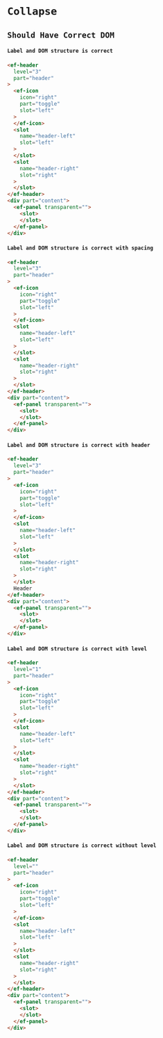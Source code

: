 # `Collapse`

## `Should Have Correct DOM`

####   `Label and DOM structure is correct`

```html
<ef-header
  level="3"
  part="header"
>
  <ef-icon
    icon="right"
    part="toggle"
    slot="left"
  >
  </ef-icon>
  <slot
    name="header-left"
    slot="left"
  >
  </slot>
  <slot
    name="header-right"
    slot="right"
  >
  </slot>
</ef-header>
<div part="content">
  <ef-panel transparent="">
    <slot>
    </slot>
  </ef-panel>
</div>

```

####   `Label and DOM structure is correct with spacing`

```html
<ef-header
  level="3"
  part="header"
>
  <ef-icon
    icon="right"
    part="toggle"
    slot="left"
  >
  </ef-icon>
  <slot
    name="header-left"
    slot="left"
  >
  </slot>
  <slot
    name="header-right"
    slot="right"
  >
  </slot>
</ef-header>
<div part="content">
  <ef-panel transparent="">
    <slot>
    </slot>
  </ef-panel>
</div>

```

####   `Label and DOM structure is correct with header`

```html
<ef-header
  level="3"
  part="header"
>
  <ef-icon
    icon="right"
    part="toggle"
    slot="left"
  >
  </ef-icon>
  <slot
    name="header-left"
    slot="left"
  >
  </slot>
  <slot
    name="header-right"
    slot="right"
  >
  </slot>
  Header
</ef-header>
<div part="content">
  <ef-panel transparent="">
    <slot>
    </slot>
  </ef-panel>
</div>

```

####   `Label and DOM structure is correct with level`

```html
<ef-header
  level="1"
  part="header"
>
  <ef-icon
    icon="right"
    part="toggle"
    slot="left"
  >
  </ef-icon>
  <slot
    name="header-left"
    slot="left"
  >
  </slot>
  <slot
    name="header-right"
    slot="right"
  >
  </slot>
</ef-header>
<div part="content">
  <ef-panel transparent="">
    <slot>
    </slot>
  </ef-panel>
</div>

```

####   `Label and DOM structure is correct without level`

```html
<ef-header
  level=""
  part="header"
>
  <ef-icon
    icon="right"
    part="toggle"
    slot="left"
  >
  </ef-icon>
  <slot
    name="header-left"
    slot="left"
  >
  </slot>
  <slot
    name="header-right"
    slot="right"
  >
  </slot>
</ef-header>
<div part="content">
  <ef-panel transparent="">
    <slot>
    </slot>
  </ef-panel>
</div>

```

